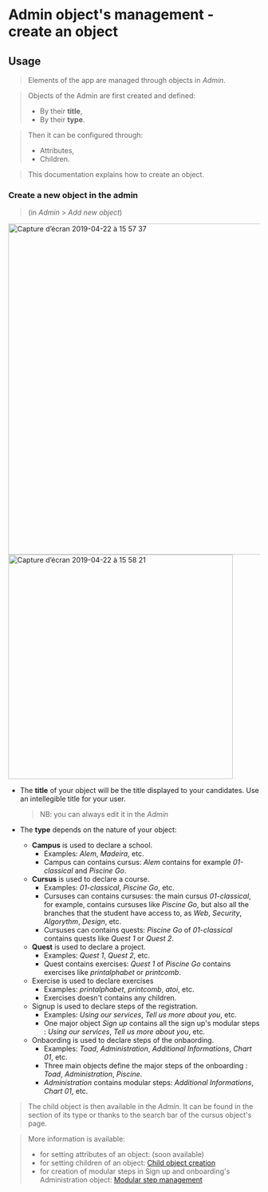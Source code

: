 # Admin object's management - create an object

## Usage

> Elements of the app are managed through objects in _Admin_.

> Objects of the Admin are first created and defined:
>
> - By their **title**,
> - By their **type**.

> Then it can be configured through:
>
> - Attributes,
> - Children.

> This documentation explains how to create an object.

### Create a new object in the admin

> (in _Admin_ > _Add new object_)

<img width="664" alt="Capture d’écran 2019-04-22 à 15 57 37" src="https://user-images.githubusercontent.com/35296671/56507169-6505a500-6518-11e9-89bb-04c7fd9b41ca.png">
<img width="450" alt="Capture d’écran 2019-04-22 à 15 58 21" src="https://user-images.githubusercontent.com/35296671/56507180-6afb8600-6518-11e9-97a5-4dcff8f0a069.png">

- The **title** of your object will be the title displayed to your candidates. Use an intellegible title for your user.

  > NB: you can always edit it in the _Admin_

- The **type** depends on the nature of your object:
  - **Campus** is used to declare a school.
    - Examples: _Alem_, _Madeira_, etc.
    - Campus can contains cursus: _Alem_ contains for example _01-classical_ and _Piscine Go_.
  - **Cursus** is used to declare a course.
    - Examples: _01-classical_, _Piscine Go_, etc.
    - Cursuses can contains cursuses: the main cursus _01-classical_, for example, contains cursuses like _Piscine Go_, but also all the branches that the student have access to, as _Web_, _Security_, _Algorythm_, _Design_, etc.
    - Cursuses can contains quests: _Piscine Go_ of _01-classical_ contains quests like _Quest 1_ or _Quest 2_.
  - **Quest** is used to declare a project.
    - Examples: _Quest 1_, _Quest 2_, etc.
    - Quest contains exercises: _Quest 1_ of _Piscine Go_ contains exercises like _printalphabet_ or _printcomb_.
  - Exercise is used to declare exercises
    - Examples: _printalphabet_, _printcomb_, _atoi_, etc.
    - Exercises doesn't contains any children.
  - Signup is used to declare steps of the registration.
    - Examples: _Using our services_, _Tell us more about you_, etc.
    - One major object _Sign up_ contains all the sign up's modular steps : _Using our services_, _Tell us more about you_, etc.
  - Onbaording is used to declare steps of the onbaording.
    - Examples: _Toad_, _Administration_, _Additional Informations_, _Chart 01_, etc.
    - Three main objects define the major steps of the onboarding : _Toad_, _Administration_, _Piscine_.
    - _Administration_ contains modular steps: _Additional Informations_, _Chart 01_, etc.

> The child object is then available in the _Admin_. It can be found in the section of its type or thanks to the search bar of the cursus object's page.

> More information is available:
>
> - for setting attributes of an object: (soon available)
> - for setting children of an object: [Child object creation](object-child-creation.md)
> - for creation of modular steps in Sign up and onboarding's Administration object: [Modular step management](modular-steps-management.md)
